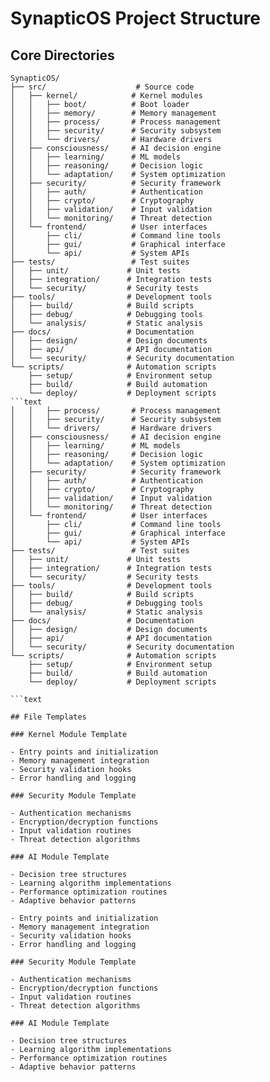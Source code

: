 # SynapticOS Project Structure

## Core Directories

```text
SynapticOS/
├── src/                    # Source code
│   ├── kernel/            # Kernel modules
│   │   ├── boot/          # Boot loader
│   │   ├── memory/        # Memory management
│   │   ├── process/       # Process management
│   │   ├── security/      # Security subsystem
│   │   └── drivers/       # Hardware drivers
│   ├── consciousness/     # AI decision engine
│   │   ├── learning/      # ML models
│   │   ├── reasoning/     # Decision logic
│   │   └── adaptation/    # System optimization
│   ├── security/          # Security framework
│   │   ├── auth/          # Authentication
│   │   ├── crypto/        # Cryptography
│   │   ├── validation/    # Input validation
│   │   └── monitoring/    # Threat detection
│   └── frontend/          # User interfaces
│       ├── cli/           # Command line tools
│       ├── gui/           # Graphical interface
│       └── api/           # System APIs
├── tests/                 # Test suites
│   ├── unit/             # Unit tests
│   ├── integration/      # Integration tests
│   └── security/         # Security tests
├── tools/                # Development tools
│   ├── build/            # Build scripts
│   ├── debug/            # Debugging tools
│   └── analysis/         # Static analysis
├── docs/                 # Documentation
│   ├── design/           # Design documents
│   ├── api/              # API documentation
│   └── security/         # Security documentation
└── scripts/              # Automation scripts
    ├── setup/            # Environment setup
    ├── build/            # Build automation
    └── deploy/           # Deployment scripts
```text
│   │   ├── process/       # Process management
│   │   ├── security/      # Security subsystem
│   │   └── drivers/       # Hardware drivers
│   ├── consciousness/     # AI decision engine
│   │   ├── learning/      # ML models
│   │   ├── reasoning/     # Decision logic
│   │   └── adaptation/    # System optimization
│   ├── security/          # Security framework
│   │   ├── auth/          # Authentication
│   │   ├── crypto/        # Cryptography
│   │   ├── validation/    # Input validation
│   │   └── monitoring/    # Threat detection
│   └── frontend/          # User interfaces
│       ├── cli/           # Command line tools
│       ├── gui/           # Graphical interface
│       └── api/           # System APIs
├── tests/                 # Test suites
│   ├── unit/             # Unit tests
│   ├── integration/      # Integration tests
│   └── security/         # Security tests
├── tools/                # Development tools
│   ├── build/            # Build scripts
│   ├── debug/            # Debugging tools
│   └── analysis/         # Static analysis
├── docs/                 # Documentation
│   ├── design/           # Design documents
│   ├── api/              # API documentation
│   └── security/         # Security documentation
└── scripts/              # Automation scripts
    ├── setup/            # Environment setup
    ├── build/            # Build automation
    └── deploy/           # Deployment scripts

```text

## File Templates

### Kernel Module Template

- Entry points and initialization
- Memory management integration
- Security validation hooks
- Error handling and logging

### Security Module Template

- Authentication mechanisms
- Encryption/decryption functions
- Input validation routines
- Threat detection algorithms

### AI Module Template

- Decision tree structures
- Learning algorithm implementations
- Performance optimization routines
- Adaptive behavior patterns

- Entry points and initialization
- Memory management integration
- Security validation hooks
- Error handling and logging

### Security Module Template

- Authentication mechanisms
- Encryption/decryption functions
- Input validation routines
- Threat detection algorithms

### AI Module Template

- Decision tree structures
- Learning algorithm implementations
- Performance optimization routines
- Adaptive behavior patterns
